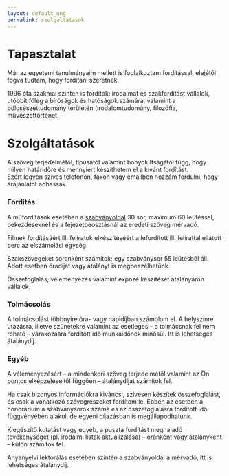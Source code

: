 ```yaml
---
layout: default_ung
permalink: szolgaltatasok
---
```


<h1>Tapasztalat</h1>

Már az egyetemi tanulmányaim mellett is foglalkoztam fordítással, elejétől fogva tudtam, hogy fordítani szeretnék. 

1996 óta szakmai szinten is fordítok: irodalmat és szakfordítást vállalok, utóbbit főleg a bíróságok és hatóságok számára, valamint a bölcsészettudomány területén (irodalomtudomány, filozófia, művészettörténet.


<h1>Szolgáltatások</h1>
A szöveg terjedelmétõl, típusától valamint bonyolultságától függ, hogy milyen határidőre és mennyiért készíthetem el a kívánt fordítást. <br>Ezért legyen szíves telefonon, faxon vagy emailben hozzám fordulni, hogy árajánlatot adhassak.

<h3>Fordítás</h3>

A műfordítások esetében  a <a href="https://literaturuebersetzer.de/berufspraktisches/rechtliches/normseite/">szabványoldal</a> 30 sor, maximum 60 leütéssel, bekezdéseknél és a fejezetbeosztásnál az eredeti szöveg mérvadó. 

Filmek fordításáért ill. feliratok elkészítéséért a lefordított ill. felirattal ellátott perc az elszámolási egység.

Szakszövegeket soronként számítok; egy szabványsor 55 leütésbõl áll. Adott esetben óradíjat vagy átalányt is megbeszélhetünk.

Összefoglalás, véleményezés valamint expozé készítését átalányáron vállalok.

<h3>Tolmácsolás </h3>
A tolmácsolást többnyire óra- vagy napidíjban számolom el. A helyszínre utazásra, illetve szünetekre valamint az esetleges – a tolmácsnak fel nem róható – várakozásra fordított idő munkaidőnek minősül.
Itt is lehetséges átalánydíj.

<h3>Egyéb</h3>
A véleményezésért – a mindenkori szöveg terjedelmétől valamint az Ön pontos elképzeléseitől függően – átalánydíjat számítok fel. 

Ha csak bizonyos információkra kiváncsi, szívesen készítek összefoglalást, és csak a vonatkozó szövegrészeket fordítom le. Ebben az esetben a honorárium a szabványsorok száma és az összefoglalásra fordított idő függvényében alakul, de egyéni díjazásban is megállapodhatunk. 

Kiegészítő kutatást vagy egyéb, a puszta fordítást meghaladó tevékenységet (pl. irodalmi listák aktualizálása) – óránként vagy átalányként – külön számítok fel.

Anyanyelvi lektorálás esetében szintén a szabványoldal a mérvadó, itt is lehetséges átalánydíj.
